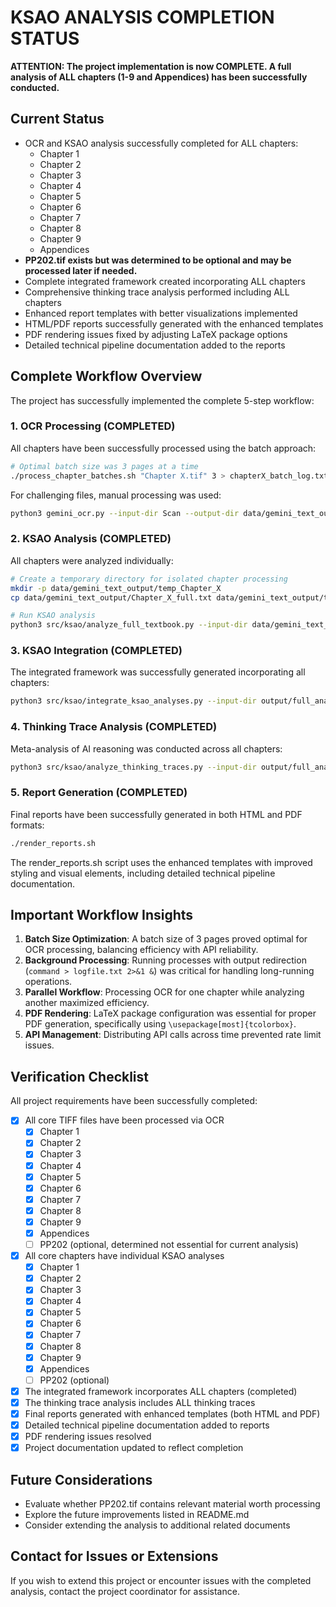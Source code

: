 # KSAO ANALYSIS COMPLETION STATUS

**ATTENTION: The project implementation is now COMPLETE. A full analysis of ALL chapters (1-9 and Appendices) has been successfully conducted.**

## Current Status

- OCR and KSAO analysis successfully completed for ALL chapters:
  - Chapter 1
  - Chapter 2
  - Chapter 3
  - Chapter 4
  - Chapter 5
  - Chapter 6
  - Chapter 7
  - Chapter 8
  - Chapter 9
  - Appendices
- **PP202.tif exists but was determined to be optional and may be processed later if needed.**
- Complete integrated framework created incorporating ALL chapters
- Comprehensive thinking trace analysis performed including ALL chapters
- Enhanced report templates with better visualizations implemented
- HTML/PDF reports successfully generated with the enhanced templates
- PDF rendering issues fixed by adjusting LaTeX package options
- Detailed technical pipeline documentation added to the reports

## Complete Workflow Overview

The project has successfully implemented the complete 5-step workflow:

### 1. OCR Processing (COMPLETED)

All chapters have been successfully processed using the batch approach:

```bash
# Optimal batch size was 3 pages at a time
./process_chapter_batches.sh "Chapter X.tif" 3 > chapterX_batch_log.txt 2>&1 &
```

For challenging files, manual processing was used:

```bash
python3 gemini_ocr.py --input-dir Scan --output-dir data/gemini_text_output --single-chapter "Chapter X.tif" --start-page Y --end-page Z
```

### 2. KSAO Analysis (COMPLETED)

All chapters were analyzed individually:

```bash
# Create a temporary directory for isolated chapter processing
mkdir -p data/gemini_text_output/temp_Chapter_X
cp data/gemini_text_output/Chapter_X_full.txt data/gemini_text_output/temp_Chapter_X/

# Run KSAO analysis 
python3 src/ksao/analyze_full_textbook.py --input-dir data/gemini_text_output/temp_Chapter_X --output-dir output/full_analysis --output-file Chapter_X_ksao_analysis.txt
```

### 3. KSAO Integration (COMPLETED)

The integrated framework was successfully generated incorporating all chapters:

```bash
python3 src/ksao/integrate_ksao_analyses.py --input-dir output/full_analysis --output-dir output/full_analysis
```

### 4. Thinking Trace Analysis (COMPLETED)

Meta-analysis of AI reasoning was conducted across all chapters:

```bash
python3 src/ksao/analyze_thinking_traces.py --input-dir output/full_analysis --output-dir output/full_analysis
```

### 5. Report Generation (COMPLETED)

Final reports have been successfully generated in both HTML and PDF formats:

```bash
./render_reports.sh
```

The render_reports.sh script uses the enhanced templates with improved styling and visual elements, including detailed technical pipeline documentation.

## Important Workflow Insights

1. **Batch Size Optimization**: A batch size of 3 pages proved optimal for OCR processing, balancing efficiency with API reliability.
2. **Background Processing**: Running processes with output redirection (`command > logfile.txt 2>&1 &`) was critical for handling long-running operations.
3. **Parallel Workflow**: Processing OCR for one chapter while analyzing another maximized efficiency.
4. **PDF Rendering**: LaTeX package configuration was essential for proper PDF generation, specifically using `\usepackage[most]{tcolorbox}`.
5. **API Management**: Distributing API calls across time prevented rate limit issues.

## Verification Checklist

All project requirements have been successfully completed:

- [x] All core TIFF files have been processed via OCR
  - [x] Chapter 1
  - [x] Chapter 2
  - [x] Chapter 3
  - [x] Chapter 4
  - [x] Chapter 5
  - [x] Chapter 6
  - [x] Chapter 7
  - [x] Chapter 8
  - [x] Chapter 9
  - [x] Appendices
  - [ ] PP202 (optional, determined not essential for current analysis)
- [x] All core chapters have individual KSAO analyses
  - [x] Chapter 1
  - [x] Chapter 2
  - [x] Chapter 3
  - [x] Chapter 4
  - [x] Chapter 5
  - [x] Chapter 6
  - [x] Chapter 7
  - [x] Chapter 8
  - [x] Chapter 9
  - [x] Appendices
  - [ ] PP202 (optional)
- [x] The integrated framework incorporates ALL chapters (completed)
- [x] The thinking trace analysis includes ALL thinking traces
- [x] Final reports generated with enhanced templates (both HTML and PDF)
- [x] Detailed technical pipeline documentation added to reports
- [x] PDF rendering issues resolved
- [x] Project documentation updated to reflect completion

## Future Considerations

- Evaluate whether PP202.tif contains relevant material worth processing
- Explore the future improvements listed in README.md
- Consider extending the analysis to additional related documents

## Contact for Issues or Extensions

If you wish to extend this project or encounter issues with the completed analysis, contact the project coordinator for assistance.